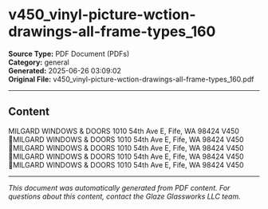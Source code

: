 ﻿# v450_vinyl-picture-wction-drawings-all-frame-types_160

**Source Type:** PDF Document (PDFs)  
**Category:** general  
**Generated:** 2025-06-26 03:09:02  
**Original File:** v450_vinyl-picture-wction-drawings-all-frame-types_160.pdf

---

## Content

MILGARD WINDOWS & DOORS
1010 54th Ave E, Fife, WA 98424
                                  V450
MILGARD WINDOWS & DOORS
1010 54th Ave E, Fife, WA 98424
                                  V450
MILGARD WINDOWS & DOORS
1010 54th Ave E, Fife, WA 98424
                                  V450
MILGARD WINDOWS & DOORS
1010 54th Ave E, Fife, WA 98424
                                  V450
MILGARD WINDOWS & DOORS
1010 54th Ave E, Fife, WA 98424
                                  V450

---

*This document was automatically generated from PDF content. For questions about this content, contact the Glaze Glassworks LLC team.*
